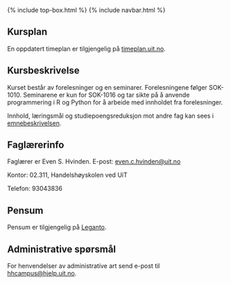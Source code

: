 {% include top-box.html %} <!-- Kode for å inkludere boksen på toppen av siden. Se _config.yml for å gjøre endringer. -->
{% include navbar.html %} <!-- Kode for navigasjonsmeny. Se navbar.html for å gjøre endringer. -->
<!-- Gjør endringer under her -->

## Kursplan
En oppdatert timeplan er tilgjengelig på [timeplan.uit.no](timeplan.uit.no).

## Kursbeskrivelse
Kurset består av forelesninger og en seminarer. Forelesningene følger SOK-1010. Seminarene er kun for SOK-1016 og tar sikte på å anvende programmering i R og Python for å arbeide med innholdet fra forelesninger.

Innhold, læringsmål og studiepoengsreduksjon mot andre fag kan sees i [emnebeskrivelsen](https://uit.no/utdanning/emner/emne/743171/sok-1016). 

## Faglærerinfo

Faglærer er Even S. Hvinden. 
E-post: [even.c.hvinden@uit.no](mailto:even.c.hvinden@uit.no)

Kontor: 02.311, Handelshøyskolen ved UiT

Telefon: 93043836

## Pensum

Pensum er tilgjengelig på [Leganto](https://bibsys-c.alma.exlibrisgroup.com/leganto/readinglist/searchlists/8721091880002205?auth=SAML).  

## Administrative spørsmål

For henvendelser av administrative art send e-post til [hhcampus@hjelp.uit.no](mailto:hhcampus@hjelp.uit.no). 
